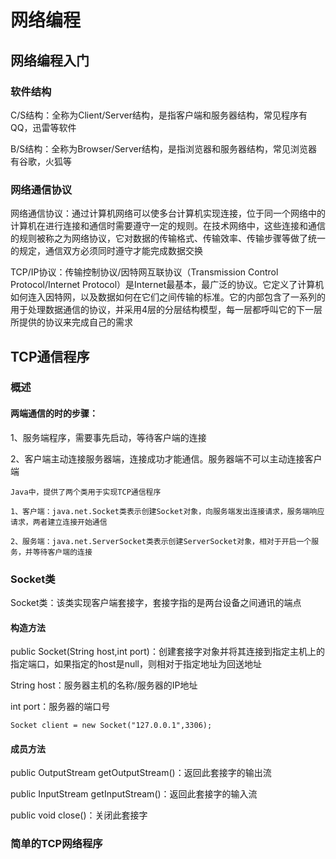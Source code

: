 # 网络编程

## 网络编程入门

### 软件结构

C/S结构：全称为Client/Server结构，是指客户端和服务器结构，常见程序有QQ，迅雷等软件

B/S结构：全称为Browser/Server结构，是指浏览器和服务器结构，常见浏览器有谷歌，火狐等

### 网络通信协议

网络通信协议：通过计算机网络可以使多台计算机实现连接，位于同一个网络中的计算机在进行连接和通信时需要遵守一定的规则。在技术网络中，这些连接和通信的规则被称之为网络协议，它对数据的传输格式、传输效率、传输步骤等做了统一的规定，通信双方必须同时遵守才能完成数据交换

TCP/IP协议：传输控制协议/因特网互联协议（Transmission Control
Protocol/Internet
Protocol）是Internet最基本，最广泛的协议。它定义了计算机如何连入因特网，以及数据如何在它们之间传输的标准。它的内部包含了一系列的用于处理数据通信的协议，并采用4层的分层结构模型，每一层都呼叫它的下一层所提供的协议来完成自己的需求

## TCP通信程序

### 概述

#### 两端通信的时的步骤：

1、服务端程序，需要事先启动，等待客户端的连接

2、客户端主动连接服务器端，连接成功才能通信。服务器端不可以主动连接客户端

~~~
Java中，提供了两个类用于实现TCP通信程序

1、客户端：java.net.Socket类表示创建Socket对象，向服务端发出连接请求，服务端响应请求，两者建立连接开始通信

2、服务端：java.net.ServerSocket类表示创建ServerSocket对象，相对于开启一个服务，并等待客户端的连接
~~~

### Socket类

Socket类：该类实现客户端套接字，套接字指的是两台设备之间通讯的端点

#### 构造方法

public Socket(String host,int
port)：创建套接字对象并将其连接到指定主机上的指定端口，如果指定的host是null，则相对于指定地址为回送地址

String host：服务器主机的名称/服务器的IP地址

int port：服务器的端口号

```
Socket client = new Socket("127.0.0.1",3306);
```

#### 成员方法

public OutputStream getOutputStream()：返回此套接字的输出流

public InputStream getInputStream()：返回此套接字的输入流

public void close()：关闭此套接字

### 简单的TCP网络程序




